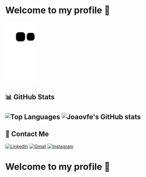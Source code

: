 # Welcome to my profile 👋


![Snake animation](https://raw.githubusercontent.com/joaovfe/joaovfe/c079651a757a2b5a953672f199e6371c39b5f6a9/github-contribution-grid-snake.svg)

## 📊 GitHub Stats  
![Top Languages](https://github-readme-stats.vercel.app/api/top-langs/?username=joaovfe&layout=compact&theme=radical) ![Joaovfe's GitHub stats](https://github-readme-stats.vercel.app/api?username=joaovfe&show_icons=true&theme=radical)  
---

## 📩 Contact Me  
[![LinkedIn](https://img.shields.io/badge/LinkedIn-0077B5?style=for-the-badge&logo=linkedin&logoColor=white)]([https://linkedin.com/in/your-profile](https://www.linkedin.com/in/jo%C3%A3o-vitor-figueiredo-espindola-3605102a4/)) [![Gmail](https://img.shields.io/badge/Gmail-D14836?style=for-the-badge&logo=gmail&logoColor=white)](mailto:joaovitorfespindola@gmail.com) 
[![Instagram](https://img.shields.io/badge/Instagram-E4405F?style=for-the-badge&logo=instagram&logoColor=white)](https://instagram.com/joaovfe)   


# Welcome to my profile 👋


